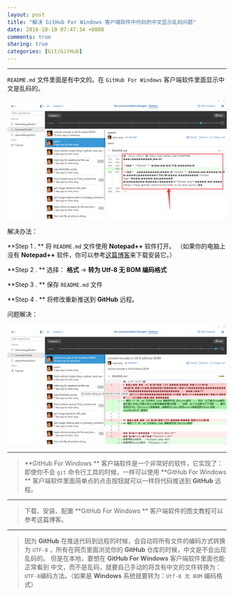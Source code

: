 ```yaml
---
layout: post
title: "解决 GitHub For Windows 客户端软件中代码的中文显示乱码问题"
date: 2016-10-10 07:47:34 +0800
comments: true
sharing: true
categories: [Git/GitHub]
---
```



---

`README.md` 文件里面是有中文的。在 `GitHub For Windows` 客户端软件里面显示中文是乱码的。

![Alt text](/images/2016-10-10-slove-GitHub-For-Windows-chinese-garbled-coding/1476055346118.png)

解决办法：

**Step 1 . ** 将 `README.md` 文件使用 **Notepad++** 软件打开。
（如果你的电脑上没有 **Notepad++** 软件，你可以参考[这篇博客](http://localhost:4000/blog/2016/10/10/Windows-install-Notepad++/)来下载安装它。）

**Step 2 . ** 选择： **格式** -> **转为 Utf-8 无 BOM 编码格式**

**Step 3 . ** 保存 `README.md` 文件

**Step 4 . ** 将修改重新推送到 **GitHub** 远程。

问题解决：

![Alt text](/images/2016-10-10-slove-GitHub-For-Windows-chinese-garbled-coding/1476055880353.png)




---


> **GitHub For Windows ** 客户端软件是一个非常好的软件，它实现了：即使你不会 `git` 命令行工具的时候，一样可以使用 **GitHub For Windows ** 客户端软件里面简单点的点击按钮就可以一样将代码推送到 **GitHub** 远程。

---

> 下载、安装、配置 **GitHub For Windows ** 客户端软件的图文教程可以参考这篇博客。

---

> 因为 **GitHub** 在推送代码到远程的时候，会自动将所有文件的编码方式转换为 `UTF-8` ，所有在网页里面浏览你的 **GitHub** 仓库的时候，中文是不会出现乱码的。
> 但是在本地，要想在 **GitHub For Windows** 客户端软件里面也能正常看到 中文，而不是乱码，就要自己手动的将含有中文的文件转换为：`UTF-8`编码方法。（如果是 **Windows** 系统就要转为：`Utf-8 无 BOM` 编码格式）